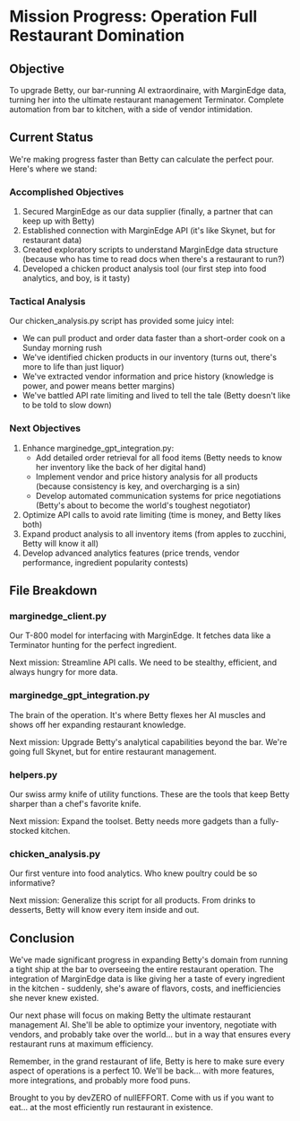 # Mission Progress: Operation Full Restaurant Domination

## Objective
To upgrade Betty, our bar-running AI extraordinaire, with MarginEdge data, turning her into the ultimate restaurant management Terminator. Complete automation from bar to kitchen, with a side of vendor intimidation.

## Current Status
We're making progress faster than Betty can calculate the perfect pour. Here's where we stand:

### Accomplished Objectives
1. Secured MarginEdge as our data supplier (finally, a partner that can keep up with Betty)
2. Established connection with MarginEdge API (it's like Skynet, but for restaurant data)
3. Created exploratory scripts to understand MarginEdge data structure (because who has time to read docs when there's a restaurant to run?)
4. Developed a chicken product analysis tool (our first step into food analytics, and boy, is it tasty)

### Tactical Analysis
Our chicken_analysis.py script has provided some juicy intel:
- We can pull product and order data faster than a short-order cook on a Sunday morning rush
- We've identified chicken products in our inventory (turns out, there's more to life than just liquor)
- We've extracted vendor information and price history (knowledge is power, and power means better margins)
- We've battled API rate limiting and lived to tell the tale (Betty doesn't like to be told to slow down)

### Next Objectives
1. Enhance marginedge_gpt_integration.py:
   - Add detailed order retrieval for all food items (Betty needs to know her inventory like the back of her digital hand)
   - Implement vendor and price history analysis for all products (because consistency is key, and overcharging is a sin)
   - Develop automated communication systems for price negotiations (Betty's about to become the world's toughest negotiator)
2. Optimize API calls to avoid rate limiting (time is money, and Betty likes both)
3. Expand product analysis to all inventory items (from apples to zucchini, Betty will know it all)
4. Develop advanced analytics features (price trends, vendor performance, ingredient popularity contests)

## File Breakdown

### marginedge_client.py
Our T-800 model for interfacing with MarginEdge. It fetches data like a Terminator hunting for the perfect ingredient.

Next mission: Streamline API calls. We need to be stealthy, efficient, and always hungry for more data.

### marginedge_gpt_integration.py
The brain of the operation. It's where Betty flexes her AI muscles and shows off her expanding restaurant knowledge.

Next mission: Upgrade Betty's analytical capabilities beyond the bar. We're going full Skynet, but for entire restaurant management.

### helpers.py
Our swiss army knife of utility functions. These are the tools that keep Betty sharper than a chef's favorite knife.

Next mission: Expand the toolset. Betty needs more gadgets than a fully-stocked kitchen.

### chicken_analysis.py
Our first venture into food analytics. Who knew poultry could be so informative?

Next mission: Generalize this script for all products. From drinks to desserts, Betty will know every item inside and out.

## Conclusion
We've made significant progress in expanding Betty's domain from running a tight ship at the bar to overseeing the entire restaurant operation. The integration of MarginEdge data is like giving her a taste of every ingredient in the kitchen - suddenly, she's aware of flavors, costs, and inefficiencies she never knew existed.

Our next phase will focus on making Betty the ultimate restaurant management AI. She'll be able to optimize your inventory, negotiate with vendors, and probably take over the world... but in a way that ensures every restaurant runs at maximum efficiency.

Remember, in the grand restaurant of life, Betty is here to make sure every aspect of operations is a perfect 10. We'll be back... with more features, more integrations, and probably more food puns.

Brought to you by devZERO of nullEFFORT. Come with us if you want to eat... at the most efficiently run restaurant in existence.